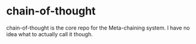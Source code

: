chain-of-thought
================

chain-of-thought is the core repo for the Meta-chaining system. I have no idea what to actually call it though.
